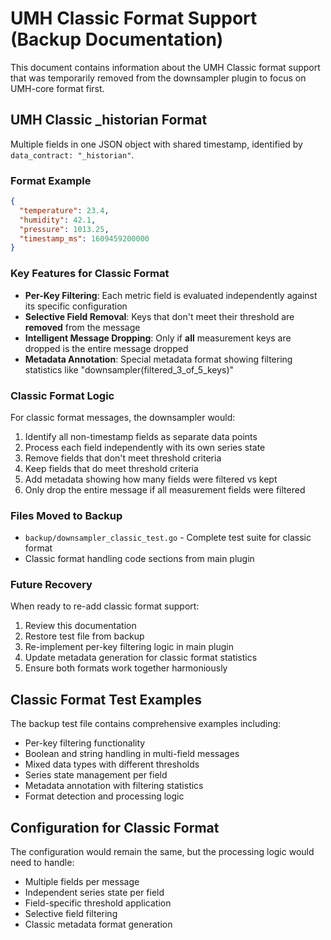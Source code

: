 # UMH Classic Format Support (Backup Documentation)

This document contains information about the UMH Classic format support that was temporarily removed from the downsampler plugin to focus on UMH-core format first.

## UMH Classic _historian Format

Multiple fields in one JSON object with shared timestamp, identified by `data_contract: "_historian"`.

### Format Example
```json
{
  "temperature": 23.4,
  "humidity": 42.1,
  "pressure": 1013.25,
  "timestamp_ms": 1609459200000
}
```

### Key Features for Classic Format
- **Per-Key Filtering**: Each metric field is evaluated independently against its specific configuration
- **Selective Field Removal**: Keys that don't meet their threshold are **removed** from the message
- **Intelligent Message Dropping**: Only if **all** measurement keys are dropped is the entire message dropped
- **Metadata Annotation**: Special metadata format showing filtering statistics like "downsampler(filtered_3_of_5_keys)"

### Classic Format Logic
For classic format messages, the downsampler would:
1. Identify all non-timestamp fields as separate data points
2. Process each field independently with its own series state
3. Remove fields that don't meet threshold criteria
4. Keep fields that do meet threshold criteria
5. Add metadata showing how many fields were filtered vs kept
6. Only drop the entire message if all measurement fields were filtered

### Files Moved to Backup
- `backup/downsampler_classic_test.go` - Complete test suite for classic format
- Classic format handling code sections from main plugin

### Future Recovery
When ready to re-add classic format support:
1. Review this documentation
2. Restore test file from backup
3. Re-implement per-key filtering logic in main plugin
4. Update metadata generation for classic format statistics
5. Ensure both formats work together harmoniously

## Classic Format Test Examples

The backup test file contains comprehensive examples including:
- Per-key filtering functionality
- Boolean and string handling in multi-field messages
- Mixed data types with different thresholds
- Series state management per field
- Metadata annotation with filtering statistics
- Format detection and processing logic

## Configuration for Classic Format

The configuration would remain the same, but the processing logic would need to handle:
- Multiple fields per message
- Independent series state per field
- Field-specific threshold application
- Selective field filtering
- Classic metadata format generation 